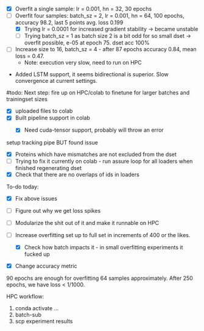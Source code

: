 
- [x] Overfit a single sample: lr = 0.001, hn = 32, 30 epochs
- [ ] Overfit four samples: batch_sz = 2, lr = 0.001, hn = 64, 100 epochs, accuracy 98.2, last 5 points avg. loss 0.199
	- [x] Trying lr = 0.0001 for increased gradient stability -> became unstable 
	- [ ] Trying batch_sz = 1 as batch size 2 is a bit odd for so small dset  -> overfit possible, e-05 at epoch 75. dset acc 100%
- [ ] Increase size to 16, batch_sz = 4 - after 87 epochs accuracy 0.84, mean loss = 0.47. 
	- Note: execution very slow, need to run on HPC
- Added LSTM support, it seems bidirectional is superior. Slow convergence at current settings. 


#todo: Next step: fire up on HPC/colab to finetune for larger batches and trainingset sizes 

- [x] uploaded files to colab
- [x] Built pipeline support in colab
	- [x] Need cuda-tensor support, probably will throw an error


setup tracking pipe BUT found issue 
- [x] Proteins which have mismatches are not excluded from the dset 
- [ ] Trying to fix it currently on colab - run assure loop for all loaders when finished regenerating dset
- [x] Check that there are no overlaps of ids in loaders

To-do today: 
- [x] Fix above issues
- [ ] Figure out why we get loss spikes 
- [ ] Modularize the shit out of it and make it runnable on HPC 
- [ ] Increase overfitting set up to full set in increments of 400 or the likes. 
	- [x] Check how batch impacts it - in small overfitting experiments it fucked up 
- [x] Change accuracy metric


90 epochs are enough for overfitting 64 samples approximately. After 250 epochs, we have loss < 1/1000. 


HPC workflow: 
1. conda activate ...
2. batch-sub 
3. scp experiment results
